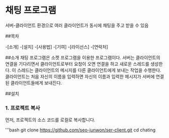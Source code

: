 # 채팅 프로그램

서버-클라이언트 환경으로 여러 클라이언트가 동시에 채팅을 주고 받을 수 있음

##목차

-[소개]
-[설치]
-[사용법]
-[기여]
-[라이선스]
-[연락처]

##소개
채팅 프로그램은 소켓 프로그램을 이용한 프로그램이다. 서버는 클라이언트의 연결을 기다리면서 
클라이언트로부터 요청이 오면 연결을 하고 새로운 스레드를 생성한다. 이 스레드는 클라이언트의 
메시지를 다른 클라이언트에게 보내는 작업을 수행한다. 클라이언트는 처음 자신의 이름을 입력하면 
자신의 이름과 입력한 메시지가 서버에 연결된 클라이언트들에게 보내진다.

##설치

### 1. 프로젝트 복사
먼저, 프로젝트의 소스 코드를 로컬로 복사합니다.

'''bash
git clone https://github.com/seo-junwon/ser-client.git
cd chating










